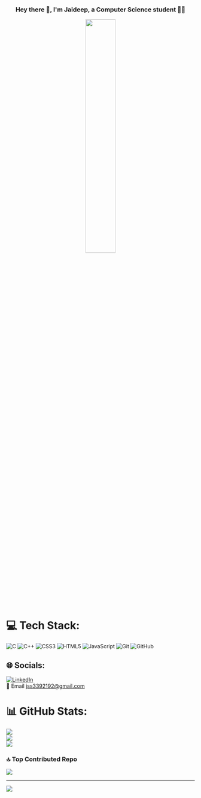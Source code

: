 ### <div align="center">Hey there 👋, I'm Jaideep, a Computer Science student 👨‍💻</div>  
  

<div align="center">
<img src="https://mir-s3-cdn-cf.behance.net/project_modules/disp/189e7a101087613.5f17129d61be1.gif" align="center" style="width: 40%" />
</div>  
  



# 💻 Tech Stack:
![C](https://img.shields.io/badge/c-%2300599C.svg?style=for-the-badge&logo=c&logoColor=white) ![C++](https://img.shields.io/badge/c++-%2300599C.svg?style=for-the-badge&logo=c%2B%2B&logoColor=white) ![CSS3](https://img.shields.io/badge/css3-%231572B6.svg?style=for-the-badge&logo=css3&logoColor=white) ![HTML5](https://img.shields.io/badge/html5-%23E34F26.svg?style=for-the-badge&logo=html5&logoColor=white) ![JavaScript](https://img.shields.io/badge/javascript-%23323330.svg?style=for-the-badge&logo=javascript&logoColor=%23F7DF1E) ![Git](https://img.shields.io/badge/git-%23F05033.svg?style=for-the-badge&logo=git&logoColor=white) ![GitHub](https://img.shields.io/badge/github-%23121011.svg?style=for-the-badge&logo=github&logoColor=white)

## 🌐 Socials:
[![LinkedIn](https://img.shields.io/badge/LinkedIn-%230077B5.svg?logo=linkedin&logoColor=white)](https://linkedin.com/in/jaideepsekhon) 
<br>📧 Email jss3392192@gmail.com

# 📊 GitHub Stats:
![](https://github-readme-stats.vercel.app/api?username=jssAFC&theme=neon&hide_border=false&include_all_commits=true&count_private=false)<br/>
![](https://github-readme-streak-stats.herokuapp.com/?user=jssAFC&theme=neon&hide_border=false)<br/>
![](https://github-readme-stats.vercel.app/api/top-langs/?username=jssAFC&theme=neon&hide_border=false&include_all_commits=true&count_private=false&layout=compact)

### 🔝 Top Contributed Repo
![](https://github-contributor-stats.vercel.app/api?username=jssAFC&limit=5&theme=neon&combine_all_yearly_contributions=true)

---
[![](https://visitcount.itsvg.in/api?id=jssAFC&icon=1&color=0)](https://visitcount.itsvg.in)

<!-- Proudly created with GPRM ( https://gprm.itsvg.in ) -->
